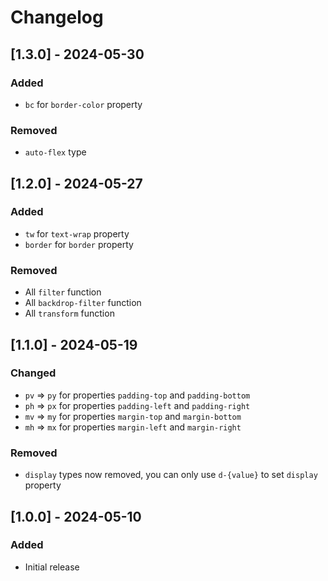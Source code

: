 # Changelog

## [1.3.0] - 2024-05-30

### Added

- `bc` for `border-color` property

### Removed

- `auto-flex` type

## [1.2.0] - 2024-05-27

### Added

- `tw` for `text-wrap` property
- `border` for `border` property

### Removed

- All `filter` function
- All `backdrop-filter` function
- All `transform` function

## [1.1.0] - 2024-05-19

### Changed

- `pv` => `py` for properties `padding-top` and `padding-bottom`
- `ph` => `px` for properties `padding-left` and `padding-right`
- `mv` => `my` for properties `margin-top` and `margin-bottom`
- `mh` => `mx` for properties `margin-left` and `margin-right`

### Removed

- `display` types now removed, you can only use `d-{value}` to set `display` property

## [1.0.0] - 2024-05-10

### Added

- Initial release
